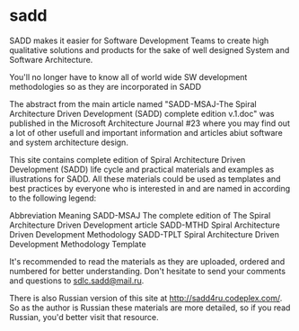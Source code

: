 # sadd

SADD makes it easier for Software Development Teams to create high qualitative solutions and products for the sake of well designed System and Software Architecture.

You'll no longer have to know all of world wide SW development methodologies so as they are incorporated in SADD

The abstract from the main article named "SADD-MSAJ-The Spiral Architecture Driven Development (SADD) complete edition v.1.doc" was published in the Microsoft Architecture Journal #23 where you may find out a lot of other usefull and important information and articles abiut software and system architecture design.

This site contains complete edition of Spiral Architecture Driven Development (SADD) life cycle and practical materials and examples as illustrations for SADD. All these materials could be used as templates and best practices by everyone who is interested in and are named in according to the following legend:

Abbreviation	Meaning
SADD-MSAJ	The complete edition of The Spiral Architecture Driven Development article
SADD-MTHD	Spiral Architecture Driven Development Methodology
SADD-TPLT	Spiral Architecture Driven Development Methodology Template

It's recommended to read the materials as they are uploaded, ordered and numbered for better understanding.
Don't hesitate to send your comments and questions to sdlc.sadd@mail.ru.

There is also Russian version of this site at http://sadd4ru.codeplex.com/. 
So as the author is Russian these materials are more detailed, so if you read Russian, you'd better visit that resource.
